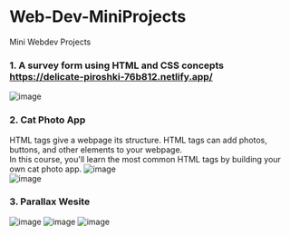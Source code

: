 # Web-Dev-MiniProjects
Mini Webdev Projects

### 1. A survey form using HTML and CSS concepts https://delicate-piroshki-76b812.netlify.app/
![image](https://github.com/Karrmanbhatia/Web-Dev-MiniProjects/assets/77549255/dad799c2-8205-4290-84f0-3a99f82fa2cb)
### 2. Cat Photo App<br>
HTML tags give a webpage its structure. HTML tags can add photos, buttons, and other elements to your webpage.
<br>In this course, you'll learn the most common HTML tags by building your own cat photo app.
![image](https://github.com/Karrmanbhatia/Web-Dev-MiniProjects/assets/77549255/83537264-61f5-4268-a6df-9b9697416805) <br>
![image](https://github.com/Karrmanbhatia/Web-Dev-MiniProjects/assets/77549255/615f8f6e-8c9b-4873-b637-3eddbddd7258)
### 3. Parallax Wesite
![image](https://github.com/Karrmanbhatia/Web-Dev-MiniProjects/assets/77549255/475d27b7-deb5-4dcb-bca9-a5badab69aae)
![image](https://github.com/Karrmanbhatia/Web-Dev-MiniProjects/assets/77549255/fbd3ce90-ae7b-4a1b-8194-5835aeb34e68)
![image](https://github.com/Karrmanbhatia/Web-Dev-MiniProjects/assets/77549255/13bb4f7f-73c8-4695-84e1-476431b594f9)





